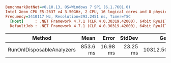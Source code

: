 ``` ini

BenchmarkDotNet=v0.10.13, OS=Windows 7 SP1 (6.1.7601.0)
Intel Xeon CPU E5-2637 v4 3.50GHz, 2 CPU, 16 logical cores and 8 physical cores
Frequency=3410117 Hz, Resolution=293.2451 ns, Timer=TSC
  [Host]     : .NET Framework 4.7.1 (CLR 4.0.30319.42000), 64bit RyuJIT-v4.7.2558.0
  DefaultJob : .NET Framework 4.7.1 (CLR 4.0.30319.42000), 64bit RyuJIT-v4.7.2558.0


```
|                    Method |     Mean |    Error |   StdDev |      Gen 0 |    Gen 1 | Allocated |
|-------------------------- |---------:|---------:|---------:|-----------:|---------:|----------:|
| RunOnIDisposableAnalyzers | 853.6 ms | 16.98 ms | 23.25 ms | 10312.5000 | 437.5000 |  62.29 MB |
